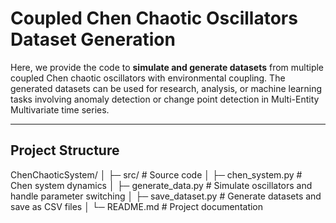# Coupled Chen Chaotic Oscillators Dataset Generation

Here, we provide the code to **simulate and generate datasets** from multiple coupled Chen chaotic oscillators with environmental coupling. The generated datasets can be used for research, analysis, or machine learning tasks involving anomaly detection or change point detection in Multi-Entity Multivariate time series.

---

## Project Structure
ChenChaoticSystem/
│
├─ src/ # Source code
│ ├─ chen_system.py # Chen system dynamics
│ ├─ generate_data.py # Simulate oscillators and handle parameter switching
│ ├─ save_dataset.py # Generate datasets and save as CSV files
│
└─ README.md # Project documentation
